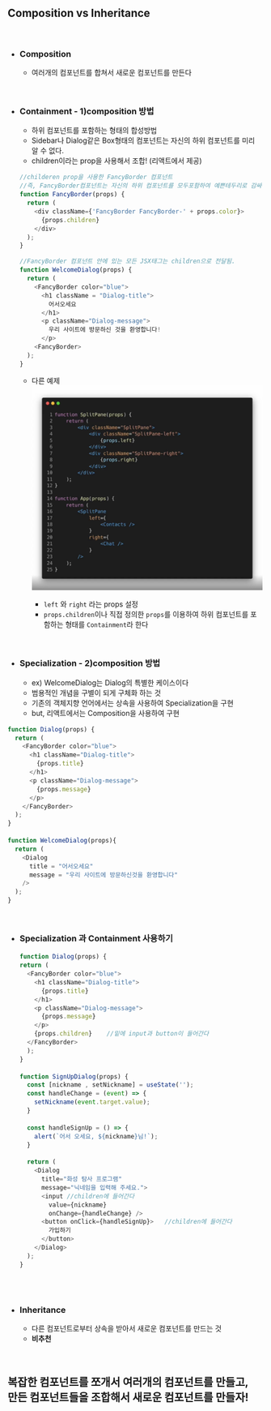 ## Composition vs Inheritance

<br/>


- ### Composition
  - 여러개의 컴포넌트를 합쳐서 새로운 컴포넌트를 만든다
  
<br/>

- ### Containment - 1)composition 방법
  - 하위 컴포넌트를 포함하는 형태의 합성방법
  - Sidebar나 Dialog같은 Box형태의 컴포넌트는 자신의 하위 컴포넌트를 미리 알 수 없다.
  - children이라는 prop을 사용해서 조합! (리액트에서 제공)

  ```javascript
  //childeren prop을 사용한 FancyBorder 컴포넌트
  //즉, FancyBorder컴포넌트는 자신의 하위 컴포넌트를 모두포함하여 예쁜테두리로 감싸주는 컴포넌트가 된다
  function FancyBorder(props) {
    return (
      <div className={'FancyBorder FancyBorder-' + props.color}>
        {props.children}  
      </div>
    );
  }
  ```

  ``` javascript
  //FancyBorder 컴포넌트 안에 있는 모든 JSX태그는 children으로 전달됨.
  function WelcomeDialog(props) {
    return (
      <FancyBorder color="blue">
        <h1 className = "Dialog-title">
          어서오세요
        </h1>
        <p className="Dialog-message">
          우리 사이트에 방문하신 것을 환영합니다!
        </p>
      <FancyBorder>
    );
  }
  ```

  - 다른 예제
    <img src="../imagefile/30.png">

    - `left` 와 `right` 라는 props 설정
    - `props.children`이나 직접 정의한 `props`를 이용하여 하위 컴포넌트를 포함하는 형태를 `Containment`라 한다

<br/>

- ### Specialization - 2)composition 방법
  - ex) WelcomeDialog는 Dialog의 특별한 케이스이다
  - 범용적인 개념을 구별이 되게 구체화 하는 것
  - 기존의 객체지향 언어에서는 상속을 사용하여 Specialization을 구현
  - but, 리액트에서는 Composition을 사용하여 구현

``` javascript
function Dialog(props) {
  return (
    <FancyBorder color="blue">
      <h1 className="Dialog-title">
        {props.title}
      </h1>
      <p className="Dialog-message">
        {props.message}
      </p>
    </FancyBorder>
  );
}

function WelcomeDialog(props){
  return (
    <Dialog
      title = "어서오세요"
      message = "우리 사이트에 방문하신것을 환영합니다" 
    />
  );
}
```
    
<br/>

- ### Specialization 과 Containment 사용하기
  ```javascript
  function Dialog(props) {
  return (
    <FancyBorder color="blue">
      <h1 className="Dialog-title">
        {props.title}
      </h1>
      <p className="Dialog-message">
        {props.message}
      </p>
      {props.children}    //밑에 input과 button이 들어간다
    </FancyBorder>
    );
  }
  
  function SignUpDialog(props) {
    const [nickname , setNickname] = useState('');
    const handleChange = (event) => {
      setNickname(event.target.value);
    }

    const handleSignUp = () => {
      alert(`어서 오세요, ${nickname}님!`);
    }

    return (
      <Dialog
        title="화성 탐사 프로그램"
        message="닉네임을 입력해 주세요.">
        <input //children에 들어간다
          value={nickname}
          onChange={handleChange} />
        <button onClick={handleSignUp}>   //children에 들어간다
          가입하기
        </button>
      </Dialog>
    );
  }
    
  ```
  

<br/>

- ### Inheritance
  - 다른 컴포넌트로부터 상속을 받아서 새로운 컴포넌트를 만드는 것
  - **비추천**  
  
<br/>

## 복잡한 컴포넌트를 쪼개서 여러개의 컴포넌트를 만들고,<br> 만든 컴포넌트들을 조합해서 새로운 컴포넌트를 만들자! 




